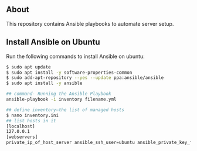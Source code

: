 ## About
This repository contains Ansible playbooks to automate server setup.

## Install Ansible on Ubuntu
Run the following commands to install Ansible on ubuntu:
```bash
$ sudo apt update
$ sudo apt install -y software-properties-common
$ sudo add-apt-repository --yes --update ppa:ansible/ansible
$ sudo apt install -y ansible

## command- Running the Ansible Playbook
ansible-playbook -i inventory filename.yml

## define inventory—the list of managed hosts
$ nano inventory.ini
## list hosts in it
[localhost]
127.0.0.1
[webservers]
private_ip_of_host_server ansible_ssh_user=ubuntu ansible_private_key_file=privatekey_of_host

